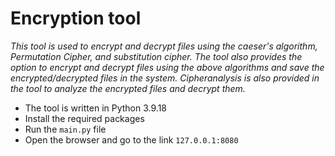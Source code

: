 
# Encryption tool

*This tool is used to encrypt and decrypt files using the caeser's algorithm, Permutation Cipher, and substitution cipher. The tool also provides the option to encrypt and decrypt files using the above algorithms and save the encrypted/decrypted files in the system. Cipheranalysis is also provided in the tool to analyze the encrypted files and decrypt them.*

- The tool is written in Python 3.9.18
- Install the required packages
- Run the `main.py` file
- Open the browser and go to the link `127.0.0.1:8080`
